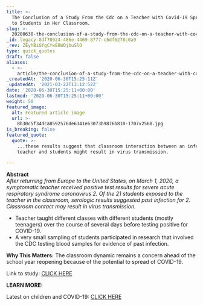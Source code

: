 ```yaml
---
title: >-
  The Conclusion of a Study From the Cdc on a Teacher with Covid-19 Spreading It
  to Students in Her Classroom.
slug: >-
  20200630-the-conclusion-of-a-study-from-the-cdc-on-a-teacher-with-covid-19-spreading-it-to-students-in-her-classroom
_id: legacy-8df70924-486e-4469-8777-c6df6278c0a9
_rev: ZEyhBiGfgCfwE8WOjbuSlO
type: quick_quotes
draft: false
aliases:
  - >-
    article/the-conclusion-of-a-study-from-the-cdc-on-a-teacher-with-covid-19-spreading-it-to-students-in-her-classroom/
_createdAt: '2020-06-30T15:25:11Z'
_updatedAt: '2021-03-22T13:12:52Z'
date: '2020-06-30T15:25:11+00:00'
lastmod: '2020-06-30T15:25:11+00:00'
weight: 50
featured_image:
  alt: Featured article image
  url: >-
    8b30c5f34dca8592576de6341e63073b9876b810-1707x2560.jpg
is_breaking: false
featured_quote:
  quote: >-
    ...these results suggest that classroom interaction between an infected
    teacher and students might result in virus transmission.

---
```

**Abstract**  
_After returning from Europe to the United States, on March 1, 2020, a symptomatic teacher received positive test results for severe acute respiratory syndrome coronavirus 2. Of the 21 students exposed to the teacher in the classroom, serologic results suggested past infection for 2. Classroom contact may result in virus transmission._

* Teacher taught different classes with different students (mostly teenagers) over the course of several days before testing positive for COVID-19.
* A very small sampling of students participated in research that involved the CDC testing blood samples for evidence of past infection.

**Why This Matters:** The classroom dynamic remains a concern ahead of the school year reopening because of the potential to spread of COVID-19.

Link to study: [CLICK HERE](https://wwwnc.cdc.gov/eid/article/26/9/20-1802_article?deliveryName=USCDC_333-DM31875)

**LEARN MORE:**

Latest on children and COVID-19: [CLICK HERE](https://smarthernews.com/article/children-covid-19/)